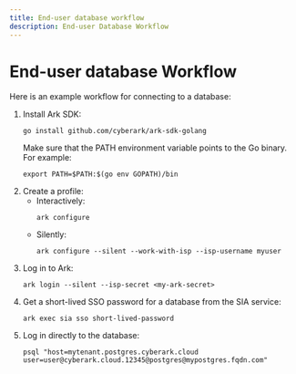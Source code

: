 ```yaml
---
title: End-user database workflow
description: End-user Database Workflow
---
```


# End-user database Workflow
Here is an example workflow for connecting to a database:

1. Install Ark SDK:
   ```shell linenums="0"
   go install github.com/cyberark/ark-sdk-golang
   ```
   Make sure that the PATH environment variable points to the Go binary. For example:
   ```shell linenums="0"
   export PATH=$PATH:$(go env GOPATH)/bin
   ```
1. Create a profile:
    * Interactively:
        ```shell linenums="0"
        ark configure
        ```
    * Silently:
        ```shell linenums="0"
        ark configure --silent --work-with-isp --isp-username myuser
        ```
1. Log in to Ark:
    ```shell linenums="0"
    ark login --silent --isp-secret <my-ark-secret>
    ```
1. Get a short-lived SSO password for a database from the SIA service:
    ```shell linenums="0"
    ark exec sia sso short-lived-password
    ```
1. Log in directly to the database:
    ```shell linenums="0"
    psql "host=mytenant.postgres.cyberark.cloud user=user@cyberark.cloud.12345@postgres@mypostgres.fqdn.com"
    ```
